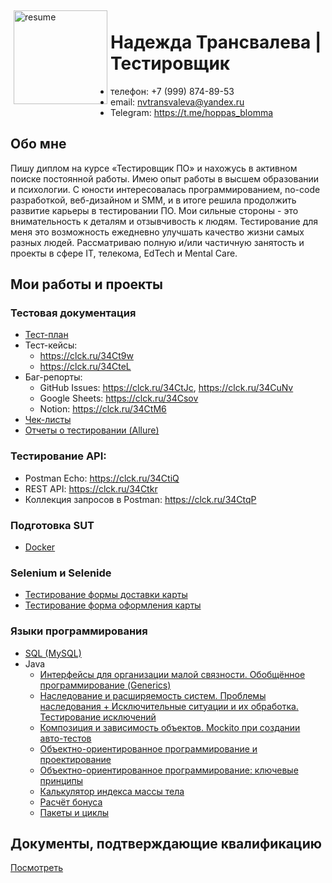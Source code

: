 <img src="https://github.com/persikfloro/cv/assets/109593210/513f6e0b-a16b-4bc2-8be2-9c1960b47afc" alt="resume" width="150" align="left" vspace="5" hspace="5"/>

# Надежда Трансвалева | Тестировщик
* телефон: +7 (999) 874-89-53
* email: nvtransvaleva@yandex.ru 
* Telegram: https://t.me/hoppas_blomma 
## Обо мне
Пишу диплом на курсе «Тестировщик ПО» и нахожусь в активном поиске постоянной работы. Имею опыт работы в высшем образовании и психологии. С юности интересовалась программированием, no-code разработкой, веб-дизайном и SMM, и в итоге решила продолжить развитие карьеры в тестировании ПО. Мои сильные стороны - это внимательность к деталям и отзывчивость к людям. Тестирование для меня это возможность ежедневно улучшать качество жизни самых разных людей. Рассматриваю полную и/или частичную занятость и проекты в сфере IT, телекома, EdTech и Mental Care. 

## Мои работы и проекты
### Тестовая документация
* [Тест-план](https://clck.ru/34Ctb5)
* Тест-кейсы:
  - https://clck.ru/34Ct9w
  - https://clck.ru/34CteL
* Баг-репорты:
  - GitHub Issues: https://clck.ru/34CtJc, https://clck.ru/34CuNv
  - Google Sheets: https://clck.ru/34Csov
  - Notion: https://clck.ru/34CtM6
* [Чек-листы](https://clck.ru/34CtPi)
* [Отчеты о тестировании (Allure)](https://clck.ru/34Ctcu)

### Тестирование API:
- Postman Echo: https://clck.ru/34CtiQ
- REST API: https://clck.ru/34Ctkr
- Коллекция запросов в Postman: https://clck.ru/34CtqP

### Подготовка SUT
* [Docker]( https://clck.ru/34CthE)

### Selenium и Selenide
* [Тестирование формы доставки карты](https://clck.ru/34Ctva)
* [Тестирование форма оформления карты](https://clck.ru/34Cu3W)

### Языки программирования
* [SQL (MySQL)](https://clck.ru/34CtVD)
* Java
  - [Интерфейсы для организации малой связности. Обобщённое программирование (Generics)](https://clck.ru/34Cu6d)
  - [Наследование и расширяемость систем. Проблемы наследования + Исключительные ситуации и их обработка. Тестирование исключений](https://clck.ru/34Cu9K)
  - [Композиция и зависимость объектов. Mockito при создании авто-тестов](https://clck.ru/34Cu9k)
  - [Объектно-ориентированное программирование и проектирование](https://clck.ru/34CuAf)
  - [Объектно-ориентированное программирование: ключевые принципы](https://clck.ru/34CuBD)
  - [Калькулятор индекса массы тела](https://clck.ru/34CuDy)
  - [Расчёт бонуса](https://clck.ru/34CuFD)
  - [Пакеты и циклы](https://clck.ru/34CuGH)

## Документы, подтверждающие квалификацию
[Посмотреть](https://drive.google.com/drive/folders/1jc_KBqXduK952ehMswB6F7jI8nBNKYu-?usp=sharing)
